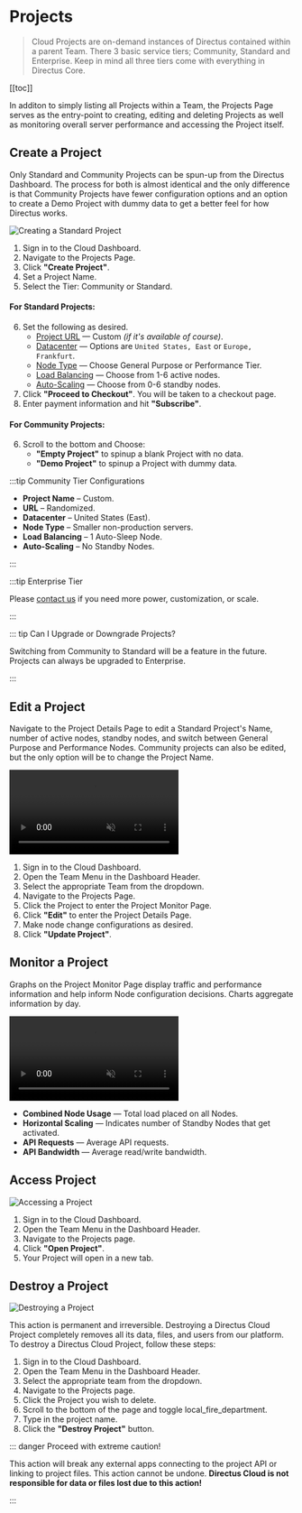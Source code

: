 # Projects

> Cloud Projects are on-demand instances of Directus contained within a parent Team. There 3 basic service tiers;
> Community, Standard and Enterprise. Keep in mind all three tiers come with everything in Directus Core.

[[toc]]

In additon to simply listing all Projects within a Team, the Projects Page serves as the entry-point to creating,
editing and deleting Projects as well as monitoring overall server performance and accessing the Project itself.

## Create a Project

Only Standard and Community Projects can be spun-up from the Directus Dashboard. The process for both is almost
identical and the only difference is that Community Projects have fewer configuration options and an option to create a
Demo Project with dummy data to get a better feel for how Directus works.

![Creating a Standard Project](https://cdn.directus.io/docs/v9/cloud/projects/projects-20220225A/create-standard-project-20220228A.webp)

1. Sign in to the Cloud Dashboard.
2. Navigate to the Projects Page.
3. Click **"Create Project"**.
4. Set a Project Name.
5. Select the Tier: Community or Standard.

#### For Standard Projects:

6. Set the following as desired.
   - [Project URL]() — Custom _(if it's available of course)_.
   - [Datacenter]() — Options are `United States, East` or `Europe, Frankfurt`.
   - [Node Type]() — Choose General Purpose or Performance Tier.
   - [Load Balancing]() — Choose from 1-6 active nodes.
   - [Auto-Scaling]() — Choose from 0-6 standby nodes.
7. Click **"Proceed to Checkout"**. You will be taken to a checkout page.
8. Enter payment information and hit **"Subscribe"**.

#### For Community Projects:

6. Scroll to the bottom and Choose:
   - **"Empty Project"** to spinup a blank Project with no data.
   - **"Demo Project"** to spinup a Project with dummy data.

:::tip Community Tier Configurations

- **Project Name** – Custom.
- **URL** – Randomized.
- **Datacenter** – United States (East).
- **Node Type** – Smaller non-production servers.
- **Load Balancing** – 1 Auto-Sleep Node.
- **Auto-Scaling** – No Standby Nodes.

:::

:::tip Enterprise Tier

Please [contact us]() if you need more power, customization, or scale.

:::

::: tip Can I Upgrade or Downgrade Projects?

Switching from Community to Standard will be a feature in the future. Projects can always be upgraded to Enterprise.

:::

## Edit a Project

Navigate to the Project Details Page to edit a Standard Project's Name, number of active nodes, standby nodes, and
switch between General Purpose and Performance Nodes. Community projects can also be edited, but the only option will be
to change the Project Name.

<video alt="Edit a Project" loop muted controls autoplay>
  <source src="" type="video/mp4">
</video>

1. Sign in to the Cloud Dashboard.
2. Open the Team Menu in the Dashboard Header.
3. Select the appropriate Team from the dropdown.
4. Navigate to the Projects Page.
5. Click the Project to enter the Project Monitor Page.
6. Click **"Edit"** to enter the Project Details Page.
7. Make node change configurations as desired.
8. Click **"Update Project"**.

## Monitor a Project

Graphs on the Project Monitor Page display traffic and performance information and help inform Node configuration
decisions. Charts aggregate information by day.

<video alt="Monitor a Project" loop muted controls autoplay>
  <source src="" type="video/mp4">
</video>

- **Combined Node Usage** — Total load placed on all Nodes.
- **Horizontal Scaling** — Indicates number of Standby Nodes that get activated.
- **API Requests** — Average API requests.
- **API Bandwidth** — Average read/write bandwidth.

## Access Project

![Accessing a Project](https://cdn.directus.io/docs/v9/cloud/projects/projects-20220225A/accessing-a-project-20220228A.webp)

1. Sign in to the Cloud Dashboard.
2. Open the Team Menu in the Dashboard Header.
3. Navigate to the Projects page.
4. Click **"Open Project"**.
5. Your Project will open in a new tab.

## Destroy a Project

![Destroying a Project](https://cdn.directus.io/docs/v9/cloud/projects/projects-20220225A/destroy-project-20220225A.webp)

This action is permanent and irreversible. Destroying a Directus Cloud Project completely removes all its data, files,
and users from our platform. To destroy a Directus Cloud Project, follow these steps:

1. Sign in to the Cloud Dashboard.
2. Open the Team Menu in the Dashboard Header.
3. Select the appropriate team from the dropdown.
4. Navigate to the Projects page.
5. Click the Project you wish to delete.
6. Scroll to the bottom of the page and toggle <span mi icon dngr>local_fire_department</span>.
7. Type in the project name.
8. Click the **"Destroy Project"** button.

::: danger Proceed with extreme caution!

This action will break any external apps connecting to the project API or linking to project files. This action cannot
be undone. **Directus Cloud is not responsible for data or files lost due to this action!**

:::
